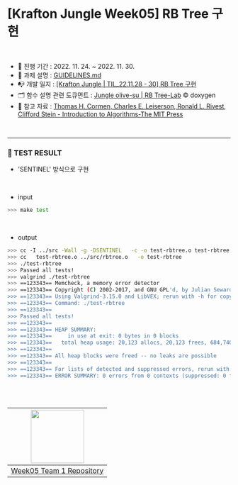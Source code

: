 # [Krafton Jungle Week05] RB Tree 구현

<br>

- 📅 진행 기간 : 2022. 11. 24. ~ 2022. 11. 30.
- 📃 과제 설명 : [GUIDELINES.md](./GUIDELINES.md)
- 📭 개발 일지 : [[Krafton Jungle | TIL_22.11.28 - 30] RB Tree 구현](https://olive-su.tistory.com/424)
- 🗂 함수 설명 관련 도큐먼트 : [Jungle olive-su | RB Tree-Lab](https://jungle-olivesu.netlify.app/rbtree-lab/html/rbtree_8c.html) © doxygen
- 📖 참고 자료 : [Thomas H. Cormen, Charles E. Leiserson, Ronald L. Rivest, Clifford Stein - Introduction to Algorithms-The MIT Press](https://mitpress.mit.edu/9780262533058/introduction-to-algorithms/)

<br>

---

### 🎉 TEST RESULT

- 'SENTINEL' 방식으로 구현

<br>

- input

```bash
>>> make test
```

<br>

- output

```bash
>>> cc -I ../src -Wall -g -DSENTINEL   -c -o test-rbtree.o test-rbtree.c
>>> cc   test-rbtree.o ../src/rbtree.o   -o test-rbtree
>>> ./test-rbtree
>>> Passed all tests!
>>> valgrind ./test-rbtree
>>> ==123343== Memcheck, a memory error detector
>>> ==123343== Copyright (C) 2002-2017, and GNU GPL'd, by Julian Seward et al.
>>> ==123343== Using Valgrind-3.15.0 and LibVEX; rerun with -h for copyright info
>>> ==123343== Command: ./test-rbtree
>>> ==123343==
>>> Passed all tests!
>>> ==123343==
>>> ==123343== HEAP SUMMARY:
>>> ==123343==     in use at exit: 0 bytes in 0 blocks
>>> ==123343==   total heap usage: 20,123 allocs, 20,123 frees, 684,740 bytes allocated
>>> ==123343==
>>> ==123343== All heap blocks were freed -- no leaks are possible
>>> ==123343==
>>> ==123343== For lists of detected and suppressed errors, rerun with: -s
>>> ==123343== ERROR SUMMARY: 0 errors from 0 contexts (suppressed: 0 from 0)
```

<br>

<br>

|[<img src="https://user-images.githubusercontent.com/67156494/210130075-978909cc-0eb7-45d0-8f74-b87d721abf58.png" width=120>](https://github.com/Krafton-Jungle-W05-Team01/Team01-rbtree-lab)
|-----|
| [Week05 Team 1 Repository](https://github.com/Krafton-Jungle-W05-Team01/Team01-rbtree-lab) |
